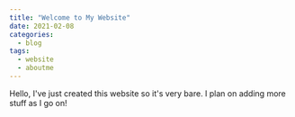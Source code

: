 ```yaml
---
title: "Welcome to My Website"
date: 2021-02-08
categories:
  - blog
tags:
  - website
  - aboutme
---
```


Hello, I've just created this website so it's very bare. I plan on adding more stuff as I go on!

